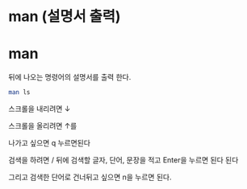 # man (설명서 출력)

# man

뒤에 나오는 명령어의 설명서를 출력 한다.

```bash
man ls
```

스크롤을 내리려면 ↓

스크롤을 올리려면 ↑를

나가고 싶으면 q 누르면된다

검색을 하려면 / 뒤에 검색할 글자, 단어, 문장을 적고 Enter을 누르면 된다 된다

그리고 검색한 단어로 건너뒤고 싶으면 n을 누르면 된다.